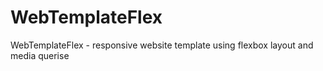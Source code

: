 # WebTemplateFlex
WebTemplateFlex - responsive website template using flexbox layout and media querise
